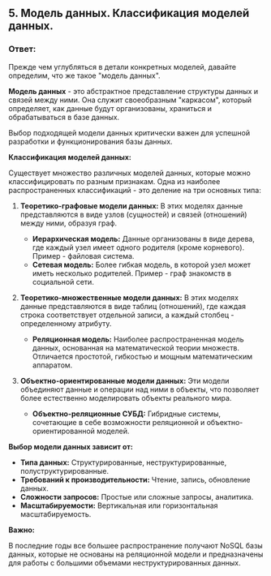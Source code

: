 ## 5. Модель данных. Классификация моделей данных.

### Ответ:

Прежде чем углубляться в детали конкретных моделей, давайте определим, что же такое "модель данных".

**Модель данных** - это абстрактное представление структуры данных и связей между ними.  Она  служит  своеобразным  "каркасом",  который  определяет,  как  данные  будут  организованы,  храниться  и  обрабатываться  в  базе  данных. 

Выбор  подходящей  модели  данных  критически  важен  для  успешной  разработки  и  функционирования  базы  данных.

**Классификация моделей данных:**

Существует  множество  различных  моделей  данных,  которые  можно  классифицировать  по  разным  признакам.  Одна  из  наиболее  распространенных  классификаций -  это  деление  на  три  основных  типа:

1. **Теоретико-графовые модели данных:**  В  этих  моделях  данные  представляются  в  виде  узлов  (сущностей)  и  связей  (отношений)  между  ними,  образуя  граф.

    * **Иерархическая модель:**  Данные  организованы  в  виде  дерева,  где  каждый  узел  имеет  одного  родителя  (кроме  корневого).  Пример -  файловая  система.
    * **Сетевая модель:**  Более  гибкая  модель,  в  которой  узел  может  иметь  несколько  родителей.  Пример -  граф  знакомств  в  социальной  сети.

2. **Теоретико-множественные модели данных:**  В  этих  моделях  данные  представляются  в  виде  таблиц  (отношений),  где  каждая  строка  соответствует  отдельной  записи,  а  каждый  столбец -  определенному  атрибуту.

    * **Реляционная модель:**  Наиболее  распространенная  модель  данных,  основанная  на  математической  теории  множеств.  Отличается  простотой,  гибкостью  и  мощным  математическим  аппаратом. 

3. **Объектно-ориентированные модели данных:**  Эти  модели  объединяют  данные  и  операции  над  ними  в  объекты,  что  позволяет  более  естественно  моделировать  объекты  реального  мира.

    * **Объектно-реляционные СУБД:**  Гибридные  системы,  сочетающие  в  себе  возможности  реляционной  и  объектно-ориентированной  моделей.

**Выбор  модели  данных  зависит  от:**

* **Типа  данных:**  Структурированные,  неструктурированные,  полуструктурированные.
* **Требований  к  производительности:**  Чтение,  запись,  обновление  данных.
* **Сложности  запросов:**  Простые  или  сложные  запросы,  аналитика.
* **Масштабируемости:**  Вертикальная  или  горизонтальная  масштабируемость.

**Важно:** 

В  последние  годы  все  большее  распространение  получают  NoSQL  базы  данных,  которые  не  основаны  на  реляционной  модели  и  предназначены  для  работы  с  большими  объемами  неструктурированных  данных.
